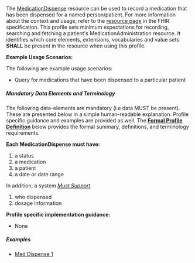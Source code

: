 The [MedicationDispense](todo.html) resource can be used to record a medication that has been dispensed for a named person/patient.  For more information about the context and usage, refer to the [resource page](todo.html) in the FHIR specification.  This profile sets minimum expectations for recording, searching and fetching a patient's MedicationAdministration resource. It identifies which core elements, extensions, vocabularies and value sets **SHALL** be present in the resource when using this profile.

**Example Usage Scenarios:**

The following are example usage scenarios:

-  Query for medications that have been dispensed to a particular patient


##### Mandatory Data Elements and Terminology


The following data-elements are mandatory (i.e data MUST be present). These are presented below in a simple human-readable explanation.  Profile specific guidance and examples are provided as well.  The [**Formal Profile Definition**](#profile) below provides the  formal summary, definitions, and  terminology requirements.  

**Each MedicationDispense must have:**

1.  a status
1.  a medication
1.  a patient
1.  a date or date range

In addition, a system [*Must Support*](http://hl7.org/FHIR/us/daf/2016Sep/daf-core.html#mustsupport).

1. who dispensed
2. dosage information


**Profile specific implementation guidance:**

*  None

##### Examples

- [Med Dispense 1](MedicationDispense-meddispense-1.html)

  [Medication Clinical Drug (RxNorm)]: valueset-daf-medication-codes.html
 [MedicationDispense]:http://build.fhir.org/medicationdispense.html
